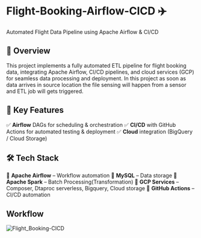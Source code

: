 # Flight-Booking-Airflow-CICD ✈️
Automated Flight Data Pipeline using Apache Airflow & CI/CD
## 📌 Overview
This project implements a fully automated ETL pipeline for flight booking data, integrating Apache Airflow, CI/CD pipelines, and cloud services (GCP) for seamless data processing and deployment. In this project as soon as data arrives in source location the file sensing will happen from a sensor and ETL job will gets triggered.
## 🚀 Key Features
✅ **Airflow** DAGs for scheduling & orchestration
✅ **CI/CD** with GitHub Actions for automated testing & deployment
✅ **Cloud** integration (BigQuery / Cloud Storage)
## 🛠️ Tech Stack
🔹 **Apache Airflow** – Workflow automation
🔹 **MySQL** – Data storage
🔹 **Apache Spark** – Batch Processing(Transformation)
🔹 **GCP Services** – Composer, Dtaproc serverless, Bigquery, Cloud storage
🔹 **GitHub Actions** – CI/CD automation
## Workflow
![Flight_Booking-CICD](https://github.com/user-attachments/assets/2126fadb-3e6f-4811-8352-8393ec16ca2d)

